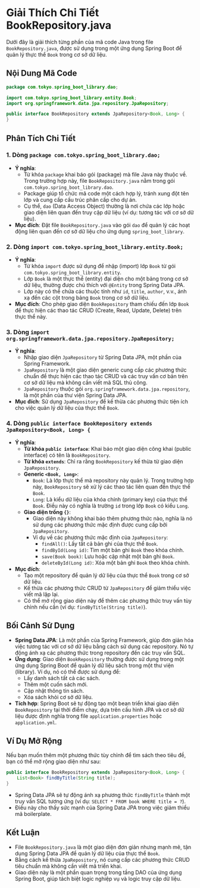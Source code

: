 # Giải Thích Chi Tiết BookRepository.java

Dưới đây là giải thích từng phần của mã code Java trong file `BookRepository.java`, được sử dụng trong một ứng dụng Spring Boot để quản lý thực thể `Book` trong cơ sở dữ liệu.

## Nội Dung Mã Code
```java
package com.tokyo.spring_boot_library.dao;

import com.tokyo.spring_boot_library.entity.Book;
import org.springframework.data.jpa.repository.JpaRepository;

public interface BookRepository extends JpaRepository<Book, Long> {
}
```

## Phân Tích Chi Tiết

### 1. **Dòng `package com.tokyo.spring_boot_library.dao;`**
- **Ý nghĩa**: 
  - Từ khóa `package` khai báo gói (package) mà file Java này thuộc về. Trong trường hợp này, file `BookRepository.java` nằm trong gói `com.tokyo.spring_boot_library.dao`.
  - Package giúp tổ chức mã code một cách hợp lý, tránh xung đột tên lớp và cung cấp cấu trúc phân cấp cho dự án.
  - Cụ thể, `dao` (Data Access Object) thường là nơi chứa các lớp hoặc giao diện liên quan đến truy cập dữ liệu (ví dụ: tương tác với cơ sở dữ liệu).
- **Mục đích**: Đặt file `BookRepository.java` vào gói `dao` để quản lý các hoạt động liên quan đến cơ sở dữ liệu cho ứng dụng `spring_boot_library`.

### 2. **Dòng `import com.tokyo.spring_boot_library.entity.Book;`**
- **Ý nghĩa**: 
  - Từ khóa `import` được sử dụng để nhập (import) lớp `Book` từ gói `com.tokyo.spring_boot_library.entity`.
  - Lớp `Book` là một thực thể (entity) đại diện cho một bảng trong cơ sở dữ liệu, thường được chú thích với `@Entity` trong Spring Data JPA.
  - Lớp này có thể chứa các thuộc tính như `id`, `title`, `author`, v.v., ánh xạ đến các cột trong bảng `Book` trong cơ sở dữ liệu.
- **Mục đích**: Cho phép giao diện `BookRepository` tham chiếu đến lớp `Book` để thực hiện các thao tác CRUD (Create, Read, Update, Delete) trên thực thể này.

### 3. **Dòng `import org.springframework.data.jpa.repository.JpaRepository;`**
- **Ý nghĩa**: 
  - Nhập giao diện `JpaRepository` từ Spring Data JPA, một phần của Spring Framework.
  - `JpaRepository` là một giao diện generic cung cấp các phương thức chuẩn để thực hiện các thao tác CRUD và các truy vấn cơ bản trên cơ sở dữ liệu mà không cần viết mã SQL thủ công.
  - `JpaRepository` thuộc gói `org.springframework.data.jpa.repository`, là một phần của thư viện Spring Data JPA.
- **Mục đích**: Sử dụng `JpaRepository` để kế thừa các phương thức tiện ích cho việc quản lý dữ liệu của thực thể `Book`.

### 4. **Dòng `public interface BookRepository extends JpaRepository<Book, Long> {`**
- **Ý nghĩa**: 
  - **Từ khóa `public interface`**: Khai báo một giao diện công khai (public interface) có tên là `BookRepository`.
  - **Từ khóa `extends`**: Chỉ ra rằng `BookRepository` kế thừa từ giao diện `JpaRepository`.
  - **Generic `<Book, Long>`**:
    - `Book`: Là lớp thực thể mà repository này quản lý. Trong trường hợp này, `BookRepository` sẽ xử lý các thao tác liên quan đến thực thể `Book`.
    - `Long`: Là kiểu dữ liệu của khóa chính (primary key) của thực thể `Book`. Điều này có nghĩa là trường `id` trong lớp `Book` có kiểu `Long`.
  - **Giao diện trống `{}`**: 
    - Giao diện này không khai báo thêm phương thức nào, nghĩa là nó sử dụng các phương thức mặc định được cung cấp bởi `JpaRepository`.
    - Ví dụ về các phương thức mặc định của `JpaRepository`:
      - `findAll()`: Lấy tất cả bản ghi của thực thể `Book`.
      - `findById(Long id)`: Tìm một bản ghi `Book` theo khóa chính.
      - `save(Book book)`: Lưu hoặc cập nhật một bản ghi `Book`.
      - `deleteById(Long id)`: Xóa một bản ghi `Book` theo khóa chính.
- **Mục đích**: 
  - Tạo một repository để quản lý dữ liệu của thực thể `Book` trong cơ sở dữ liệu.
  - Kế thừa các phương thức CRUD từ `JpaRepository` để giảm thiểu việc viết mã lặp lại.
  - Có thể mở rộng giao diện này để thêm các phương thức truy vấn tùy chỉnh nếu cần (ví dụ: `findByTitle(String title)`).

## Bối Cảnh Sử Dụng
- **Spring Data JPA**: Là một phần của Spring Framework, giúp đơn giản hóa việc tương tác với cơ sở dữ liệu bằng cách sử dụng các repository. Nó tự động ánh xạ các phương thức trong repository đến các truy vấn SQL.
- **Ứng dụng**: Giao diện `BookRepository` thường được sử dụng trong một ứng dụng Spring Boot để quản lý dữ liệu sách trong một thư viện (library). Ví dụ, nó có thể được sử dụng để:
  - Lấy danh sách tất cả các sách.
  - Thêm một cuốn sách mới.
  - Cập nhật thông tin sách.
  - Xóa sách khỏi cơ sở dữ liệu.
- **Tích hợp**: Spring Boot sẽ tự động tạo một bean triển khai giao diện `BookRepository` tại thời điểm chạy, dựa trên cấu hình JPA và cơ sở dữ liệu được định nghĩa trong file `application.properties` hoặc `application.yml`.

## Ví Dụ Mở Rộng
Nếu bạn muốn thêm một phương thức tùy chỉnh để tìm sách theo tiêu đề, bạn có thể mở rộng giao diện như sau:
```java
public interface BookRepository extends JpaRepository<Book, Long> {
    List<Book> findByTitle(String title);
}
```
- Spring Data JPA sẽ tự động ánh xạ phương thức `findByTitle` thành một truy vấn SQL tương ứng (ví dụ: `SELECT * FROM book WHERE title = ?`).
- Điều này cho thấy sức mạnh của Spring Data JPA trong việc giảm thiểu mã boilerplate.

## Kết Luận
- File `BookRepository.java` là một giao diện đơn giản nhưng mạnh mẽ, tận dụng Spring Data JPA để quản lý dữ liệu của thực thể `Book`.
- Bằng cách kế thừa `JpaRepository`, nó cung cấp các phương thức CRUD tiêu chuẩn mà không cần viết mã triển khai.
- Giao diện này là một phần quan trọng trong tầng DAO của ứng dụng Spring Boot, giúp tách biệt logic nghiệp vụ và logic truy cập dữ liệu.
